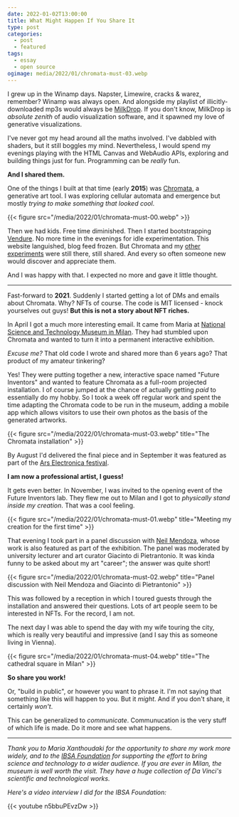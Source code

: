 ```yaml
---
date: 2022-01-02T13:00:00
title: What Might Happen If You Share It
type: post
categories:
  - post 
  - featured
tags:
  - essay
  - open source
ogimage: media/2022/01/chromata-must-03.webp
---
```


I grew up in the Winamp days. Napster, Limewire, cracks & warez, remember? Winamp was always open. And alongside my playlist of illicitly-downloaded mp3s would always be [MilkDrop](https://en.wikipedia.org/wiki/MilkDrop). If you don't know, MilkDrop is _absolute zenith_ of audio visualization software, and it spawned my love of generative visualizations. 

I've never got my head around all the maths involved. I've dabbled with shaders, but it still boggles my mind. Nevertheless, I would spend my evenings playing with the HTML Canvas and WebAudio APIs, exploring and building things just for fun. Programming can be _really_ fun.

**And I shared them.**

One of the things I built at that time (early **2015**) was [Chromata](https://www.michaelbromley.co.uk/experiments/chromata/), a generative art tool. I was exploring cellular automata and emergence but mostly _trying to make something that looked cool_.

{{< figure src="/media/2022/01/chromata-must-00.webp" >}}

Then we had kids. Free time diminished. Then I started bootstrapping [Vendure](https://www.vendure.io/). No more time in the evenings for idle experimentation. This website languished, blog feed frozen. But Chromata and my [other experiments](https://www.michaelbromley.co.uk/project/) were still there, still shared. And every so often someone new would discover and appreciate them.

And I was happy with that. I expected no more and gave it little thought.

---

Fast-forward to **2021**. Suddenly I started getting a lot of DMs and emails about Chromata. Why? NFTs of course. The code is MIT licensed - knock yourselves out guys! **But this is not a story about NFT riches.**

In April I got a much more interesting email. It came from Maria at [National Science and Technology Museum in Milan](https://www.museoscienza.org/). They had stumbled upon Chromata and wanted to turn it into a permanent interactive exhibition. 

_Excuse me?_ That old code I wrote and shared more than 6 years ago? That product of my amateur tinkering?

Yes! They were putting together a new, interactive space named "Future Inventors" and wanted to feature Chromata as a full-room projected installation. I of course jumped at the chance of actually getting _paid_ to essentially do my hobby. So I took a week off regular work and spent the time adapting the Chromata code to be run in the museum, adding a mobile app which allows visitors to use their own photos as the basis of the generated artworks.

{{< figure src="/media/2022/01/chromata-must-03.webp" title="The Chromata installation" >}}

By August I'd delivered the final piece and in September it was featured as part of the [Ars Electronica festival](https://ars.electronica.art/newdigitaldeal/en/digital-aesthetics/).

**I am now a professional artist, I guess!**

It gets even better. In November, I was invited to the opening event of the Future Inventors lab. They flew me out to Milan and I got to _physically stand inside my creation_. That was a cool feeling.
 
{{< figure src="/media/2022/01/chromata-must-01.webp" title="Meeting my creation for the first time" >}}

That evening I took part in a panel discussion with [Neil Mendoza](http://www.neilmendoza.com/), whose work is also featured as part of the exhibition. The panel was moderated by university lecturer and art curator Giacinto di Pietrantonio. It was kinda funny to be asked about my art "career"; the answer was quite short!

{{< figure src="/media/2022/01/chromata-must-02.webp" title="Panel discussion with Neil Mendoza and Giacinto di Pietrantonio" >}}

This was followed by a reception in which I toured guests through the installation and answered their questions. Lots of art people seem to be interested in NFTs. For the record, I am not.

The next day I was able to spend the day with my wife touring the city, which is really very beautiful and impressive (and I say this as someone living in Vienna).

{{< figure src="/media/2022/01/chromata-must-04.webp" title="The cathedral square in Milan" >}}

**So share you work!**

Or, "build in public", or however you want to phrase it. I'm not saying that something like this will happen to you. But it _might_. And if you don't share, it certainly _won't_. 

This can be generalized to _communicate_. Communucation is the very stuff of which life is made. Do it more and see what happens.


---

_Thank you to Maria Xanthoudaki for the opportunity to share my work more widely, and to the [IBSA Foundation](https://www.ibsafoundation.org/en/projects/digital-aesthetics) for supporting the effort to bring science and technology to a wider audience. If you are ever in Milan, the museum is well worth the visit. They have a huge collection of Da Vinci's scientific and technological works._

_Here's a video interview I did for the IBSA Foundation:_

{{< youtube n5bbuPEvzDw >}}
